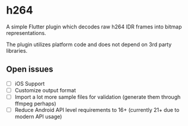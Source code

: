 # h264

A simple Flutter plugin which decodes raw h264 IDR frames into bitmap representations.

The plugin utilizes platform code and does not depend on 3rd party libraries.

## Open issues

- [ ] iOS Support
- [ ] Customize output format
- [ ] Import a lot more sample files for validation (generate them through ffmpeg perhaps)
- [ ] Reduce Android API level requirements to 16+ (currently 21+ due to modern API usage)